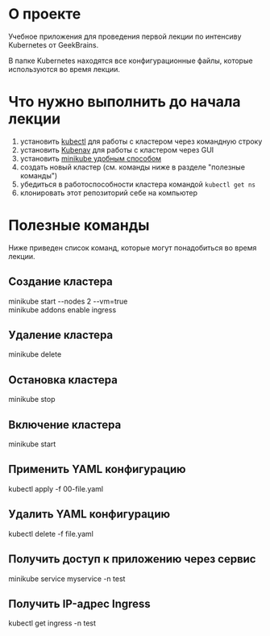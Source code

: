 # О проекте
Учебное приложения для проведения первой лекции по интенсиву Kubernetes от GeekBrains.

В папке Kubernetes находятся все конфигурационные файлы, которые используются во время лекции.

# Что нужно выполнить до начала лекции
1. установить [kubectl](https://kubernetes.io/ru/docs/tasks/tools/install-kubectl/) для работы с кластером через командную строку
2. установить [Kubenav](https://github.com/kubenav/kubenav/releases) для работы с кластером через GUI
3. установить [minikube удобным способом](https://kubernetes.io/ru/docs/tasks/tools/install-minikube/)
4. создать новый кластер (см. команды ниже в разделе "полезные команды")
5. убедиться в работоспособности кластера командой `kubectl get ns`
6. клонировать этот репозиторий себе на компьютер

# Полезные команды
Ниже приведен список команд, которые могут понадобиться во время лекции.

## Создание кластера
minikube start --nodes 2 --vm=true  
minikube addons enable ingress

## Удаление кластера
minikube delete

## Остановка кластера
minikube stop

## Включение кластера
minikube start

## Применить YAML конфигурацию
kubectl apply -f 00-file.yaml

## Удалить YAML конфигурацию
kubectl delete -f file.yaml

## Получить доступ к приложению через сервис
minikube service myservice -n test

## Получить IP-адрес Ingress
kubectl get ingress -n test
